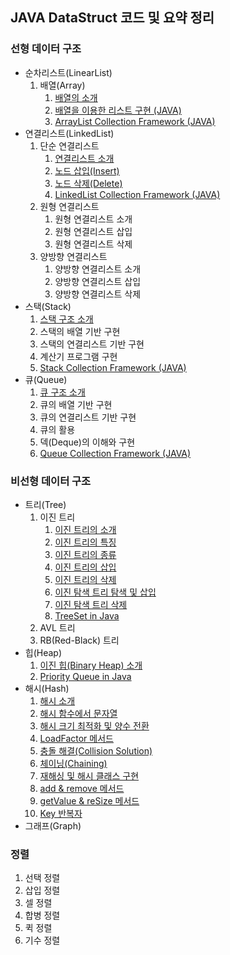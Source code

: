 ## JAVA DataStruct 코드 및 요약 정리

### 선형 데이터 구조

-   순차리스트(LinearList)
    1.  배열(Array)
        1.  [배열의 소개](https://yonghwankim-dev.tistory.com/101?category=974118)
        2.  [배열을 이용한 리스트 구현 (JAVA)](https://yonghwankim-dev.tistory.com/102?category=974118)
        3.  [ArrayList Collection Framework (JAVA)](https://yonghwankim-dev.tistory.com/103?category=974118)
-   연결리스트(LinkedList)
    1.  단순 연결리스트
        1.  [연결리스트 소개](https://yonghwankim-dev.tistory.com/105?category=974118)
        2.  [노드 삽입(Insert)](https://yonghwankim-dev.tistory.com/106?category=974118)
        3.  [노드 삭제(Delete)](https://yonghwankim-dev.tistory.com/107?category=974118)
        4.  [LinkedList Collection Framework (JAVA)](https://yonghwankim-dev.tistory.com/112?category=974118)
    2.  원형 연결리스트
        1.  원형 연결리스트 소개
        2.  원형 연결리스트 삽입
        3.  원형 연결리스트 삭제
    3.  양방향 연결리스트
        1.  양방향 연결리스트 소개
        2.  양방향 연결리스트 삽입
        3.  양방향 연결리스트 삭제
-   스택(Stack)
    1.  [스택 구조 소개](https://yonghwankim-dev.tistory.com/108?category=974118)
    2.  스택의 배열 기반 구현
    3.  스택의 연결리스트 기반 구현
    4.  계산기 프로그램 구현
    5.  [Stack Collection Framework (JAVA)](https://yonghwankim-dev.tistory.com/109?category=974118)
-   큐(Queue)
    1.  [큐 구조 소개](https://yonghwankim-dev.tistory.com/110?category=974118)
    2.  큐의 배열 기반 구현
    3.  큐의 연결리스트 기반 구현
    4.  큐의 활용
    5.  덱(Deque)의 이해와 구현
    6.  [Queue Collection Framework (JAVA)](https://yonghwankim-dev.tistory.com/111?category=974118)

### 비선형 데이터 구조

-   트리(Tree)
    1.  이진 트리
        1.  [이진 트리의 소개](https://yonghwankim-dev.tistory.com/115?category=974118)
        2.  [이진 트리의 특징](https://yonghwankim-dev.tistory.com/117?category=974118)
        3.  [이진 트리의 종류](https://yonghwankim-dev.tistory.com/116?category=974118)
        4.  [이진 트리의 삽입](https://yonghwankim-dev.tistory.com/118?category=974118)
        5.  [이진 트리의 삭제](https://yonghwankim-dev.tistory.com/119?category=974118)
        6.  [이진 탐색 트리 탐색 및 삽입](https://yonghwankim-dev.tistory.com/120?category=974118)
        7.  [이진 탐색 트리 삭제](https://yonghwankim-dev.tistory.com/121?category=974118)
        8.  [TreeSet in Java](https://yonghwankim-dev.tistory.com/122?category=974118)
    2.  AVL 트리
    3.  RB(Red-Black) 트리
-   힙(Heap)
    1.  [이진 힙(Binary Heap) 소개](https://yonghwankim-dev.tistory.com/123?category=974118)
    2.  [Priority Queue in Java](https://yonghwankim-dev.tistory.com/124?category=974118)
-   해시(Hash)
    1. [해시 소개](https://yonghwankim-dev.tistory.com/171?category=974118)
    2. [해시 함수에서 문자열](https://yonghwankim-dev.tistory.com/172?category=974118)
    3. [해시 크기 최적화 및 양수 전환](https://yonghwankim-dev.tistory.com/173?category=974118)
    4. [LoadFactor 메서드](https://yonghwankim-dev.tistory.com/174?category=974118)
    5. [충돌 해결(Collision Solution)](https://yonghwankim-dev.tistory.com/175?category=974118)
    6. [체이닝(Chaining)](https://yonghwankim-dev.tistory.com/176?category=974118)
    7. [재해싱 및 해시 클래스 구현](https://yonghwankim-dev.tistory.com/177?category=974118)
    8. [add & remove 메서드](https://yonghwankim-dev.tistory.com/178?category=974118)
    9. [getValue & reSize 메서드](https://yonghwankim-dev.tistory.com/179?category=974118)
    10. [Key 반복자](https://yonghwankim-dev.tistory.com/180?category=974118)
-   그래프(Graph)

### 정렬

1.  선택 정렬
2.  삽입 정렬
3.  셀 정렬
4.  합병 정렬
5.  퀵 정렬
6.  기수 정렬
